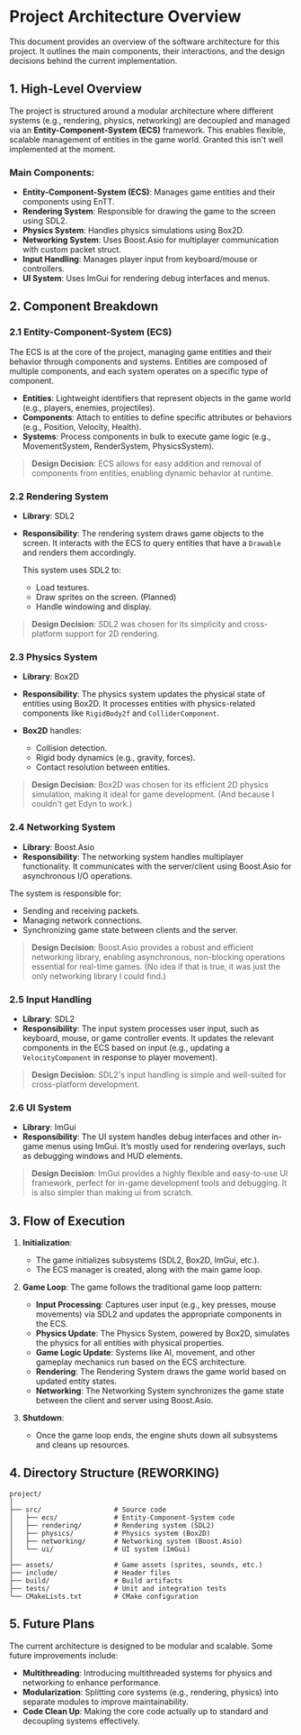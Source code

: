 # Project Architecture Overview

This document provides an overview of the software architecture for this project. It outlines the main components, their interactions, and the design decisions behind the current implementation.

## 1. **High-Level Overview**
The project is structured around a modular architecture where different systems (e.g., rendering, physics, networking) are decoupled and managed via an **Entity-Component-System (ECS)** framework. This enables flexible, scalable management of entities in the game world. Granted this isn't well implemented at the moment.

### Main Components:
- **Entity-Component-System (ECS)**: Manages game entities and their components using EnTT.
- **Rendering System**: Responsible for drawing the game to the screen using SDL2.
- **Physics System**: Handles physics simulations using Box2D.
- **Networking System**: Uses Boost.Asio for multiplayer communication with custom packet struct.
- **Input Handling**: Manages player input from keyboard/mouse or controllers.
- **UI System**: Uses ImGui for rendering debug interfaces and menus.

## 2. **Component Breakdown**

### 2.1 Entity-Component-System (ECS)
The ECS is at the core of the project, managing game entities and their behavior through components and systems. Entities are composed of multiple components, and each system operates on a specific type of component.

- **Entities**: Lightweight identifiers that represent objects in the game world (e.g., players, enemies, projectiles).
- **Components**: Attach to entities to define specific attributes or behaviors (e.g., Position, Velocity, Health).
- **Systems**: Process components in bulk to execute game logic (e.g., MovementSystem, RenderSystem, PhysicsSystem).

> **Design Decision**: ECS allows for easy addition and removal of components from entities, enabling dynamic behavior at runtime.

### 2.2 Rendering System
- **Library**: SDL2
- **Responsibility**: The rendering system draws game objects to the screen. It interacts with the ECS to query entities that have a `Drawable` and renders them accordingly.
  
  This system uses SDL2 to:
  - Load textures.
  - Draw sprites on the screen. (Planned)
  - Handle windowing and display.

> **Design Decision**: SDL2 was chosen for its simplicity and cross-platform support for 2D rendering.

### 2.3 Physics System
- **Library**: Box2D
- **Responsibility**: The physics system updates the physical state of entities using Box2D. It processes entities with physics-related components like `RigidBody2f` and `ColliderComponent`.

- **Box2D** handles:
  - Collision detection.
  - Rigid body dynamics (e.g., gravity, forces).
  - Contact resolution between entities.

> **Design Decision**: Box2D was chosen for its efficient 2D physics simulation, making it ideal for game development. (And because I couldn't get Edyn to work.)

### 2.4 Networking System
- **Library**: Boost.Asio
- **Responsibility**: The networking system handles multiplayer functionality. It communicates with the server/client using Boost.Asio for asynchronous I/O operations.

The system is responsible for:
  - Sending and receiving packets.
  - Managing network connections.
  - Synchronizing game state between clients and the server.

> **Design Decision**: Boost.Asio provides a robust and efficient networking library, enabling asynchronous, non-blocking operations essential for real-time games. (No idea if that is true, it was just the only networking library I could find.)

### 2.5 Input Handling
- **Library**: SDL2
- **Responsibility**: The input system processes user input, such as keyboard, mouse, or game controller events. It updates the relevant components in the ECS based on input (e.g., updating a `VelocityComponent` in response to player movement).

> **Design Decision**: SDL2's input handling is simple and well-suited for cross-platform development.

### 2.6 UI System
- **Library**: ImGui
- **Responsibility**: The UI system handles debug interfaces and other in-game menus using ImGui. It’s mostly used for rendering overlays, such as debugging windows and HUD elements.

> **Design Decision**: ImGui provides a highly flexible and easy-to-use UI framework, perfect for in-game development tools and debugging. It is also simpler than making ui from scratch.

## 3. **Flow of Execution**

1. **Initialization**:
   - The game initializes subsystems (SDL2, Box2D, ImGui, etc.).
   - The ECS manager is created, along with the main game loop.

2. **Game Loop**:
   The game follows the traditional game loop pattern:
   - **Input Processing**: Captures user input (e.g., key presses, mouse movements) via SDL2 and updates the appropriate components in the ECS.
   - **Physics Update**: The Physics System, powered by Box2D, simulates the physics for all entities with physical properties.
   - **Game Logic Update**: Systems like AI, movement, and other gameplay mechanics run based on the ECS architecture.
   - **Rendering**: The Rendering System draws the game world based on updated entity states.
   - **Networking**: The Networking System synchronizes the game state between the client and server using Boost.Asio.

3. **Shutdown**:
   - Once the game loop ends, the engine shuts down all subsystems and cleans up resources.

## 4. **Directory Structure (REWORKING)**

```plaintext
project/
│
├── src/                  # Source code
│   ├── ecs/              # Entity-Component-System code
│   ├── rendering/        # Rendering system (SDL2)
│   ├── physics/          # Physics system (Box2D)
│   ├── networking/       # Networking system (Boost.Asio)
│   └── ui/               # UI system (ImGui)
│
├── assets/               # Game assets (sprites, sounds, etc.)
├── include/              # Header files
├── build/                # Build artifacts
├── tests/                # Unit and integration tests
└── CMakeLists.txt        # CMake configuration
```

## 5. **Future Plans**
The current architecture is designed to be modular and scalable. Some future improvements include:
- **Multithreading**: Introducing multithreaded systems for physics and networking to enhance performance.
- **Modularization**: Splitting core systems (e.g., rendering, physics) into separate modules to improve maintainability.
- **Code Clean Up**: Making the core code actually up to standard and decoupling systems effectively.
